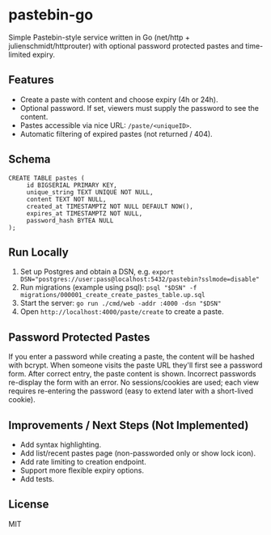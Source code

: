 # pastebin-go

Simple Pastebin-style service written in Go (net/http + julienschmidt/httprouter) with optional password protected pastes and time-limited expiry.

## Features

* Create a paste with content and choose expiry (4h or 24h).
* Optional password. If set, viewers must supply the password to see the content.
* Pastes accessible via nice URL: `/paste/<uniqueID>`.
* Automatic filtering of expired pastes (not returned / 404).

## Schema

```
CREATE TABLE pastes (
	 id BIGSERIAL PRIMARY KEY,
	 unique_string TEXT UNIQUE NOT NULL,
	 content TEXT NOT NULL,
	 created_at TIMESTAMPTZ NOT NULL DEFAULT NOW(),
	 expires_at TIMESTAMPTZ NOT NULL,
	 password_hash BYTEA NULL
);
```

## Run Locally

1. Set up Postgres and obtain a DSN, e.g.
	`export DSN="postgres://user:pass@localhost:5432/pastebin?sslmode=disable"`
2. Run migrations (example using psql):
	`psql "$DSN" -f migrations/000001_create_create_pastes_table.up.sql`
3. Start the server:
	`go run ./cmd/web -addr :4000 -dsn "$DSN"`
4. Open `http://localhost:4000/paste/create` to create a paste.

## Password Protected Pastes

If you enter a password while creating a paste, the content will be hashed with bcrypt. When someone visits the paste URL they'll first see a password form. After correct entry, the paste content is shown. Incorrect passwords re-display the form with an error. No sessions/cookies are used; each view requires re-entering the password (easy to extend later with a short-lived cookie).

## Improvements / Next Steps (Not Implemented)

* Add syntax highlighting.
* Add list/recent pastes page (non-passworded only or show lock icon).
* Add rate limiting to creation endpoint.
* Support more flexible expiry options.
* Add tests.

## License

MIT
